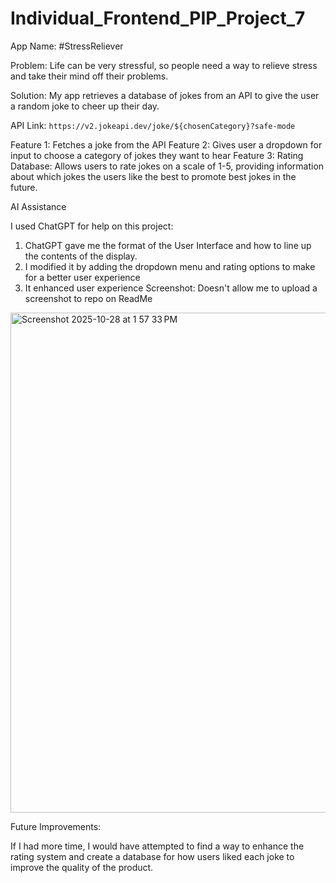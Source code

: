 # Individual_Frontend_PIP_Project_7
App Name: #StressReliever


Problem: Life can be very stressful, so people need a way to relieve stress and take their mind off their problems. 

Solution: My app retrieves a database of jokes from an API to give the user a random joke to cheer up their day. 

API Link: `https://v2.jokeapi.dev/joke/${chosenCategory}?safe-mode`

Feature 1: 
Fetches a joke from the API
Feature 2:
Gives user a dropdown for input to choose a category of jokes they want to hear
Feature 3:
Rating Database: Allows users to rate jokes on a scale of 1-5, providing information about which jokes the users like the best to promote best jokes in the future.

AI Assistance

I used ChatGPT for help on this project:

1. ChatGPT gave me the format of the User Interface and how to line up the contents of the display.
2. I modified it by adding the dropdown menu and rating options to make for a better user experience
3. It enhanced user experience
Screenshot:
Doesn't allow me to upload a screenshot to repo on ReadMe
<img width="1280" height="800" alt="Screenshot 2025-10-28 at 1 57 33 PM" src="https://github.com/user-attachments/assets/c3e9a432-f058-48e4-aadb-0bee04cc8efa" />



Future Improvements: 

If I had more time, I would have attempted to find a way to enhance the rating system and create a database for how users liked each joke to improve the quality of the product.
